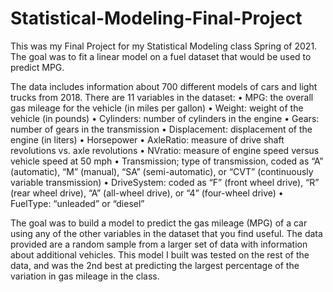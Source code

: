 # Statistical-Modeling-Final-Project
 This was my Final Project for my Statistical Modeling class Spring of 2021. The goal was to fit a linear model on a fuel dataset that would be used to predict MPG.

 The data includes information about 700 different models of cars and light trucks from 2018. There are 11 variables in the dataset: 
  • MPG: the overall gas mileage for the vehicle (in miles per gallon)
  • Weight: weight of the vehicle (in pounds)
  • Cylinders: number of cylinders in the engine
  • Gears: number of gears in the transmission
  • Displacement: displacement of the engine (in liters)
  • Horsepower
  • AxleRatio: measure of drive shaft revolutions vs. axle revolutions
  • NVratio: measure of engine speed versus vehicle speed at 50 mph
  • Transmission; type of transmission, coded as “A” (automatic), “M” (manual), “SA” (semi-automatic), or “CVT” (continuously variable transmission)
  • DriveSystem: coded as “F” (front wheel drive), “R” (rear wheel drive), “A” (all-wheel drive), or “4” (four-wheel drive)
  • FuelType: “unleaded” or “diesel”

 The goal was to build a model to predict the gas mileage (MPG) of a car using any of the other variables in the dataset that you find useful. The data provided are a random sample from a larger set of data with information about additional vehicles. This model I built was tested on the rest of the data, and was the 2nd best at predicting the largest percentage of the variation in gas mileage in the class.
